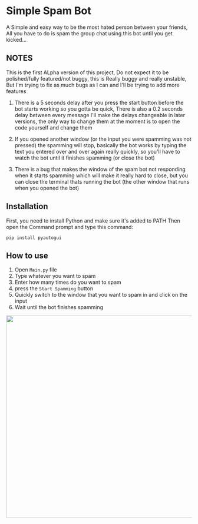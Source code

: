# Simple Spam Bot

A Simple and easy way to be the most hated person between your friends, All you have to do is spam the group chat 
using this bot until you get kicked...

## NOTES

This is the first ALpha version of this project, Do not expect it to be polished/fully featured/not buggy, this is
Really buggy and really unstable, But I'm trying to fix as much bugs as I can and I'll be trying to add more features

1. There is a 5 seconds delay after you press the start button before the bot starts working so you gotta be quick, 
There is also a 0.2 seconds delay between every message
I'll make the delays changeable in later versions, the only way to change them at the moment is to open the code yourself
and change them

2. If you opened another window (or the input you were spamming was not pressed) the spamming will stop, basically the bot 
works by typing the text you entered over and over again really quickly, so you'll have to watch the bot until it finishes
spamming (or close the bot)

3. There is a bug that makes the window of the spam bot not responding when it starts spamming which will make it really 
hard to close, but you can close the terminal thats running the bot (the other window that runs when you opened the bot)

## Installation

First, you need to install Python and make sure it's added to PATH
Then open the Command prompt and type this command:
```batch
pip install pyautogui
```

## How to use

1. Open `Main.py` file
2. Type whatever you want to spam
3. Enter how many times do you want to spam
4. press the `Start Spamming` button
5. Quickly switch to the window that you want to spam in and click on the input
6. Wait until the bot finishes spamming

<img src="https://i.imgur.com/XpOG7B9.gif" width="900" height="550" />
